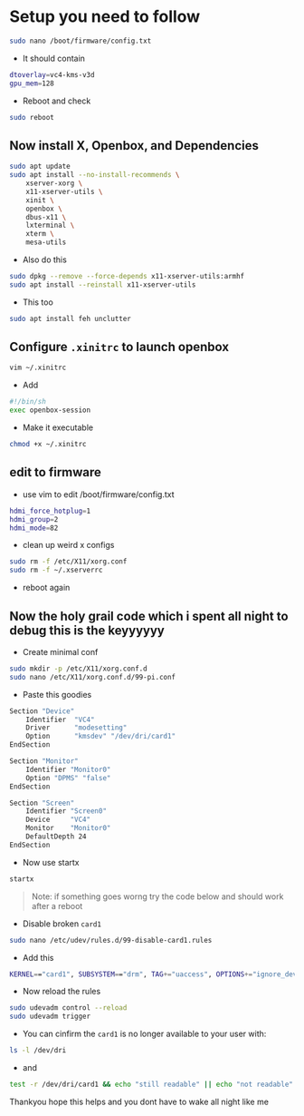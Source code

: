 # Setup you need to follow

````bash
sudo nano /boot/firmware/config.txt
````

- It should contain

````bash
dtoverlay=vc4-kms-v3d
gpu_mem=128
````

- Reboot and check

````bash
sudo reboot
````

## Now install X, Openbox, and Dependencies

````bash
sudo apt update
sudo apt install --no-install-recommends \
    xserver-xorg \
    x11-xserver-utils \
    xinit \
    openbox \
    dbus-x11 \
    lxterminal \
    xterm \
    mesa-utils
````

- Also do this

````bash
sudo dpkg --remove --force-depends x11-xserver-utils:armhf
sudo apt install --reinstall x11-xserver-utils
````

- This too

````bash
sudo apt install feh unclutter
````

## Configure `.xinitrc` to launch openbox

````bash
vim ~/.xinitrc
````

- Add

````bash
#!/bin/sh
exec openbox-session
````

- Make it executable

````bash
chmod +x ~/.xinitrc
````

## edit to firmware

- use vim to edit /boot/firmware/config.txt

```bash
hdmi_force_hotplug=1
hdmi_group=2
hdmi_mode=82
````

- clean up weird x configs

````bash
sudo rm -f /etc/X11/xorg.conf
sudo rm -f ~/.xserverrc
````

- reboot again

## Now the holy grail code which i spent all night to debug this is the keyyyyyy

- Create minimal conf

````bash
sudo mkdir -p /etc/X11/xorg.conf.d
sudo nano /etc/X11/xorg.conf.d/99-pi.conf
````

- Paste this goodies

````bash
Section "Device"
    Identifier  "VC4"
    Driver      "modesetting"
    Option      "kmsdev" "/dev/dri/card1"
EndSection

Section "Monitor"
    Identifier "Monitor0"
    Option "DPMS" "false"
EndSection

Section "Screen"
    Identifier "Screen0"
    Device     "VC4"
    Monitor    "Monitor0"
    DefaultDepth 24
EndSection

````

- Now use startx

````bash
startx
````


> Note: if something goes worng try the code below and should work after a reboot

- Disable broken `card1`

````bash
sudo nano /etc/udev/rules.d/99-disable-card1.rules
````

- Add this

````bash
KERNEL=="card1", SUBSYSTEM=="drm", TAG+="uaccess", OPTIONS+="ignore_device"
````

- Now reload the rules

````bash
sudo udevadm control --reload
sudo udevadm trigger
````

- You can cinfirm the `card1` is no longer available to your user with:

````bash
ls -l /dev/dri
````

- and

````bash
test -r /dev/dri/card1 && echo "still readable" || echo "not readable"
````

Thankyou hope this helps and you dont have to wake all night like me
